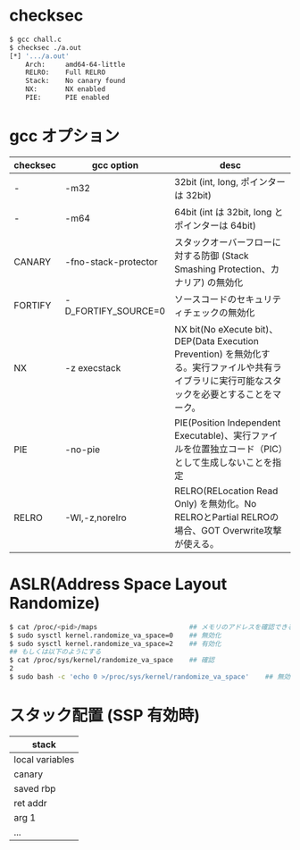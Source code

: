 # checksec
```bash
$ gcc chall.c
$ checksec ./a.out
[*] '.../a.out'
    Arch:     amd64-64-little
    RELRO:    Full RELRO
    Stack:    No canary found
    NX:       NX enabled
    PIE:      PIE enabled
```
# gcc オプション
| checksec | gcc option	| desc |
| -------- | ---------- | -----|
| -	       | -m32       | 32bit (int, long, ポインターは 32bit) |
| -        | -m64       | 64bit (int は 32bit, long とポインターは 64bit) |
| CANARY   | -fno-stack-protector | スタックオーバーフローに対する防御 (Stack Smashing Protection、カナリア) の無効化 |
| FORTIFY  | -D_FORTIFY_SOURCE=0 | ソースコードのセキュリティチェックの無効化 |
| NX       | -z execstack | NX bit(No eXecute bit)、DEP(Data Execution Prevention) を無効化する。実行ファイルや共有ライブラリに実行可能なスタックを必要とすることをマーク。|
| PIE      | -no-pie    | PIE(Position Independent Executable)、実行ファイルを位置独立コード（PIC）として生成しないことを指定|
| RELRO    | -Wl,-z,norelro | RELRO(RELocation Read Only) を無効化。No RELROとPartial RELROの場合、GOT Overwrite攻撃が使える。|
# ASLR(Address Space Layout Randomize)
```bash
$ cat /proc/<pid>/maps                       ## メモリのアドレスを確認できる (ASLR 有効だと毎回変化する)
$ sudo sysctl kernel.randomize_va_space=0    ## 無効化
$ sudo sysctl kernel.randomize_va_space=2    ## 有効化
## もしくは以下のようにする
$ cat /proc/sys/kernel/randomize_va_space    ## 確認
2
$ sudo bash -c 'echo 0 >/proc/sys/kernel/randomize_va_space'    ## 無効化
```
# スタック配置 (SSP 有効時)
| stack |
| ----- |
| local variables |
| canary |
| saved rbp |
| ret addr |
| arg 1 |
| ... |
